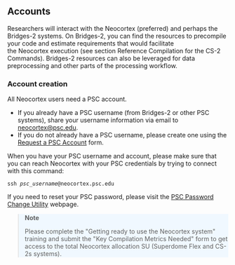 ## Accounts
Researchers will interact with the Neocortex (preferred) and perhaps the Bridges-2 systems. On Bridges-2, you can find the resources to precompile your code and estimate requirements that would facilitate the Neocortex execution (see section Reference Compilation for the CS-2 Commands). Bridges-2 resources can also be leveraged for data preprocessing and other parts of the processing workflow.
### Account creation
All Neocortex users need a PSC account. 
* If you already have a PSC username (from Bridges-2 or other PSC systems), share your username information via email to <a href="mailto:neocortex@psc.edu">neocortex@psc.edu</a>.
* If you do not already have a PSC username, please create one using the [Request a PSC Account](https://allocations.psc.edu/users/new) form.

When you have your PSC username and account, please make sure that you can reach Neocortex with your PSC credentials by trying to connect with this command:

<code>ssh <i>psc_username</i>@neocortex.psc.edu</code>

If you need to reset your PSC password, please visit the [PSC Password Change Utility](https://apr.psc.edu) webpage.

<blockquote style="background-color: #f0f8ff;">  
 <strong>Note</strong>

Please complete the "Getting ready to use the Neocortex system" training and submit the "Key Compilation Metrics Needed" form to get access to the total Neocortex allocation SU (Superdome Flex and CS-2s systems).
</blockquote>

